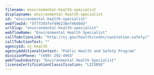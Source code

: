 ```yaml
---
filename: environmental-health-specialist
displayname: environmental-health-specialist
id: "environmental-health-specialist"
webflowId: "5f77293fef496238ef46d0dd"
urlSlug: "environmental-health-specialist"
webflowName: "Environmental Health Specialist"
callToActionLink: "http://nj.gov/health/ceohs/sanitation-safety/"
callToActionText: ""
agencyId: nj-health
agencyAdditionalContext: "Public Health and Safety Program"
divisionPhone: "(609) 292-4993"
webflowIndustry: "Environmental Health Specialist"
licenseCertificationClassification: "LICENSE"
---
```


